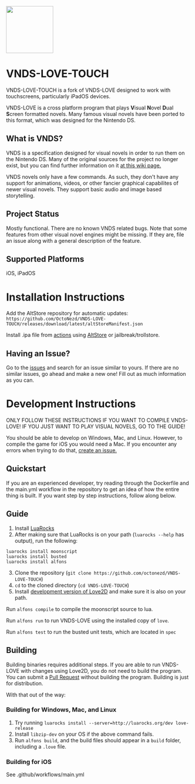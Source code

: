 <img src="icons/icon.png?raw=true" width="128" height=128>

# VNDS-LOVE-TOUCH

VNDS-LOVE-TOUCH is a fork of VNDS-LOVE designed to work with touchscreens, particularly iPadOS devices.

VNDS-LOVE is a cross platform program that plays **V**isual **N**ovel **D**ual **S**creen formatted novels.
Many famous visual novels have been ported to this format, which was designed for the Nintendo DS.

## What is VNDS?

VNDS is a specification designed for visual novels in order to run them on the Nintendo DS. Many of the original sources for the project no longer exist, but you can find further information on it [at this wiki page.](https://github.com/BASLQC/vnds/wiki)

VNDS novels only have a few commands. As such, they don't have any support for animations, videos, or other fancier graphical capabilites of newer visual novels. They support basic audio and image based storytelling.

## Project Status

Mostly functional. There are no known VNDS related bugs. Note that some features from other visual novel engines might be missing. If they are, file an issue along with a general description of the feature.

## Supported Platforms

iOS, iPadOS

# Installation Instructions

Add the AltStore repository for automatic updates: `https://github.com/OctoNezd/VNDS-LOVE-TOUCH/releases/download/latest/altStoreManifest.json`

Install .ipa file from [actions](https://nightly.link/OctoNezd/VNDS-LOVE-TOUCH/workflows/main/main/artifact) using [AltStore](https://faq.altstore.io/altstore-classic/how-to-install-altstore-windows) or jailbreak/trollstore.

## Having an Issue?

Go to the [issues](https://github.com/octonezd/VNDS-LOVE-TOUCH/issues/) and search for an issue similar to yours.
If there are no similar issues, go ahead and make a new one! Fill out as much information as you can.

# Development Instructions

ONLY FOLLOW THESE INSTRUCTIONS IF YOU WANT TO COMPILE VNDS-LOVE!
IF YOU JUST WANT TO PLAY VISUAL NOVELS, GO TO THE GUIDE!

You should be able to develop on Windows, Mac, and Linux. However, to compile the game for iOS you would need a Mac. If you encounter any errors when trying to do that, [create an issue.](https://github.com/octonezd/VNDS-LOVE-TOUCH/issues/new)

## Quickstart

If you are an experienced developer, try reading through the Dockerfile and the main.yml workflow in the repository to get an idea of how the entire thing is built. If you want step by step instructions, follow along below.

## Guide

1. Install [LuaRocks](https://luarocks.org/)
2. After making sure that LuaRocks is on your path (`luarocks --help` has output), run the following:

```
luarocks install moonscript
luarocks install busted
luarocks install alfons
```

3. Clone the repository (`git clone https://github.com/octonezd/VNDS-LOVE-TOUCH`)
4. `cd` to the cloned directory (`cd VNDS-LOVE-TOUCH`)
5. Install [development version of Love2D](https://github.com/love2d/love/actions) and make sure it is also on your path.

Run `alfons compile` to compile the moonscript source to lua.

Run `alfons run` to run VNDS-LOVE using the installed copy of `love`.

Run `alfons test` to run the busted unit tests, which are located in `spec`

## Building

Building binaries requires additional steps.
If you are able to run VNDS-LOVE with changes using Love2D, you do not need to build the program.
You can submit a [Pull Request](https://github.com/octonezd/VNDS-LOVE-TOUCH/pulls) without building the program.
Building is just for distribution.

With that out of the way:

### Building for Windows, Mac, and Linux

1. Try running `luarocks install --server=http://luarocks.org/dev love-release`
2. Install `libzip-dev` on your OS if the above command fails.
3. Run `alfons build`, and the build files should appear in a `build` folder, including a `.love` file.

### Building for iOS

See .github/workflows/main.yml
